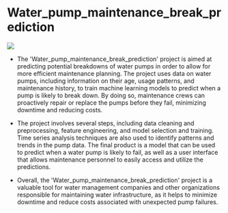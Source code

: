 # Water_pump_maintenance_break_prediction

<img src='https://nealanalytics.com/wp-content/uploads/2018/08/Industrial-pumps-used-in-oil-and-gas-extraction.jpg'>

- The 'Water_pump_maintenance_break_prediction' project is aimed at predicting potential breakdowns of water pumps in order to allow for more efficient maintenance planning. The project uses data on water pumps, including information on their age, usage patterns, and maintenance history, to train machine learning models to predict when a pump is likely to break down. By doing so, maintenance crews can proactively repair or replace the pumps before they fail, minimizing downtime and reducing costs.

- The project involves several steps, including data cleaning and preprocessing, feature engineering, and model selection and training. Time series analysis techniques are also used to identify patterns and trends in the pump data. The final product is a model that can be used to predict when a water pump is likely to fail, as well as a user interface that allows maintenance personnel to easily access and utilize the predictions.

- Overall, the 'Water_pump_maintenance_break_prediction' project is a valuable tool for water management companies and other organizations responsible for maintaining water infrastructure, as it helps to minimize downtime and reduce costs associated with unexpected pump failures.
